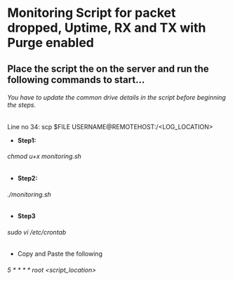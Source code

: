 # Monitoring Script for packet dropped, Uptime, RX and TX with Purge enabled
## Place the script the on the server and run the following commands to start...

###### You have to update the common drive details in the script before beginning the steps.
Line no 34: scp $FILE USERNAME@REMOTEHOST:/<LOG_LOCATION>

- **Step1:** 
###### chmod u+x monitoring.sh
- **Step2:** 
###### ./monitoring.sh
- **Step3**
###### sudo vi /etc/crontab
- Copy and Paste the following
###### 5 * * * * root <script_location>
